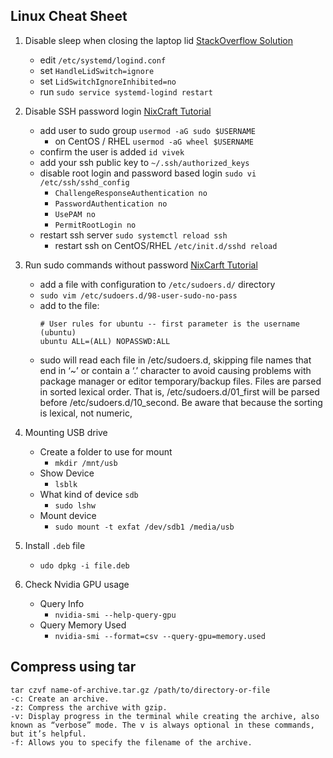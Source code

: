 ## Linux Cheat Sheet

1. Disable sleep when closing the laptop lid [StackOverflow Solution](https://askubuntu.com/questions/141866/keep-ubuntu-server-running-on-a-laptop-with-the-lid-closed/594417#594417)
    - edit `/etc/systemd/logind.conf`
    - set `HandleLidSwitch=ignore`
    - set `LidSwitchIgnoreInhibited=no`
    - run `sudo service systemd-logind restart`
 
 2. Disable SSH password login [NixCraft Tutorial](https://www.cyberciti.biz/faq/how-to-disable-ssh-password-login-on-linux/)
    - add user to sudo group `usermod -aG sudo $USERNAME`
        - on CentOS / RHEL `usermod -aG wheel $USERNAME`
    - confirm the user is added `id vivek`
    - add your ssh public key to `~/.ssh/authorized_keys`
    - disable root login and password based login `sudo vi /etc/ssh/sshd_config`
        - `ChallengeResponseAuthentication no`
        - `PasswordAuthentication no`
        - `UsePAM no`
        - `PermitRootLogin no`
    - restart ssh server `sudo systemctl reload ssh`
        - restart ssh on CentOS/RHEL `/etc/init.d/sshd reload`
 
 3. Run sudo commands without password [NixCarft Tutorial](https://www.cyberciti.biz/faq/linux-unix-running-sudo-command-without-a-password/)
    - add a file with configuration to `/etc/sudoers.d/` directory
    - `sudo vim /etc/sudoers.d/98-user-sudo-no-pass`
    - add to the file:
      ```
      # User rules for ubuntu -- first parameter is the username (ubuntu)
      ubuntu ALL=(ALL) NOPASSWD:ALL
      ```
    - sudo will read each file in /etc/sudoers.d, skipping file names that end in ‘~’ or contain a ‘.’ character to avoid causing problems with 
      package manager or editor temporary/backup files. Files are parsed in sorted lexical order. That is, /etc/sudoers.d/01_first will be parsed before /etc/sudoers.d/10_second. 
      Be aware that because the sorting is lexical, not numeric,

 4. Mounting USB drive
    - Create a folder to use for mount
        - `mkdir /mnt/usb`
    - Show Device
        - `lsblk`
    - What kind of device `sdb`
        - `sudo lshw`
    - Mount device
        - `sudo mount -t exfat /dev/sdb1 /media/usb`
 5. Install `.deb` file
    - `udo dpkg -i file.deb`
 
 6. Check Nvidia GPU usage
    - Query Info
        - `nvidia-smi --help-query-gpu`
    - Query Memory Used
        - `nvidia-smi --format=csv --query-gpu=memory.used`

## Compress using tar
    tar czvf name-of-archive.tar.gz /path/to/directory-or-file
    -c: Create an archive.
    -z: Compress the archive with gzip.
    -v: Display progress in the terminal while creating the archive, also known as “verbose” mode. The v is always optional in these commands, but it’s helpful.
    -f: Allows you to specify the filename of the archive.
